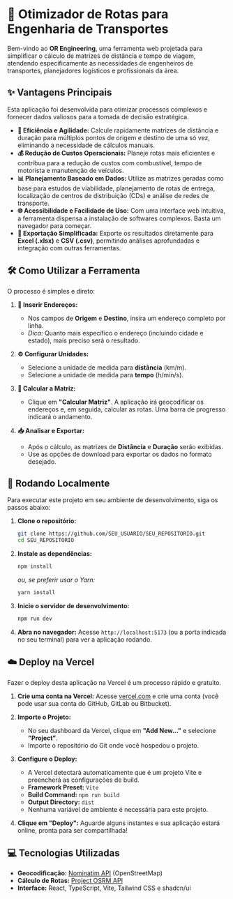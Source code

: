 # 🚚 Otimizador de Rotas para Engenharia de Transportes

Bem-vindo ao **OR Engineering**, uma ferramenta web projetada para simplificar o cálculo de matrizes de distância e tempo de viagem, atendendo especificamente às necessidades de engenheiros de transportes, planejadores logísticos e profissionais da área.

## ✨ Vantagens Principais

Esta aplicação foi desenvolvida para otimizar processos complexos e fornecer dados valiosos para a tomada de decisão estratégica.

-   **🚀 Eficiência e Agilidade:** Calcule rapidamente matrizes de distância e duração para múltiplos pontos de origem e destino de uma só vez, eliminando a necessidade de cálculos manuais.
-   **💰 Redução de Custos Operacionais:** Planeje rotas mais eficientes e contribua para a redução de custos com combustível, tempo de motorista e manutenção de veículos.
-   **📊 Planejamento Baseado em Dados:** Utilize as matrizes geradas como base para estudos de viabilidade, planejamento de rotas de entrega, localização de centros de distribuição (CDs) e análise de redes de transporte.
-   **🌐 Acessibilidade e Facilidade de Uso:** Com uma interface web intuitiva, a ferramenta dispensa a instalação de softwares complexos. Basta um navegador para começar.
-   **📄 Exportação Simplificada:** Exporte os resultados diretamente para **Excel (.xlsx)** e **CSV (.csv)**, permitindo análises aprofundadas e integração com outras ferramentas.

## 🛠️ Como Utilizar a Ferramenta

O processo é simples e direto:

1.  **📍 Inserir Endereços:**
    *   Nos campos de **Origem** e **Destino**, insira um endereço completo por linha.
    *   _Dica:_ Quanto mais específico o endereço (incluindo cidade e estado), mais preciso será o resultado.

2.  **⚙️ Configurar Unidades:**
    *   Selecione a unidade de medida para **distância** (km/m).
    *   Selecione a unidade de medida para **tempo** (h/min/s).

3.  **🧮 Calcular a Matriz:**
    *   Clique em **"Calcular Matriz"**. A aplicação irá geocodificar os endereços e, em seguida, calcular as rotas. Uma barra de progresso indicará o andamento.

4.  **📥 Analisar e Exportar:**
    *   Após o cálculo, as matrizes de **Distância** e **Duração** serão exibidas.
    *   Use as opções de download para exportar os dados no formato desejado.

## 🚀 Rodando Localmente

Para executar este projeto em seu ambiente de desenvolvimento, siga os passos abaixo:

1.  **Clone o repositório:**
    ```bash
    git clone https://github.com/SEU_USUARIO/SEU_REPOSITORIO.git
    cd SEU_REPOSITORIO
    ```

2.  **Instale as dependências:**
    ```bash
    npm install
    ```
    _ou, se preferir usar o Yarn:_
    ```bash
    yarn install
    ```

3.  **Inicie o servidor de desenvolvimento:**
    ```bash
    npm run dev
    ```

4.  **Abra no navegador:**
    Acesse `http://localhost:5173` (ou a porta indicada no seu terminal) para ver a aplicação rodando.

## ☁️ Deploy na Vercel

Fazer o deploy desta aplicação na Vercel é um processo rápido e gratuito.

1.  **Crie uma conta na Vercel:**
    Acesse [vercel.com](https://vercel.com) e crie uma conta (você pode usar sua conta do GitHub, GitLab ou Bitbucket).

2.  **Importe o Projeto:**
    *   No seu dashboard da Vercel, clique em **"Add New..."** e selecione **"Project"**.
    *   Importe o repositório do Git onde você hospedou o projeto.

3.  **Configure o Deploy:**
    *   A Vercel detectará automaticamente que é um projeto Vite e preencherá as configurações de build.
    *   **Framework Preset:** `Vite`
    *   **Build Command:** `npm run build`
    *   **Output Directory:** `dist`
    *   Nenhuma variável de ambiente é necessária para este projeto.

4.  **Clique em "Deploy":**
    Aguarde alguns instantes e sua aplicação estará online, pronta para ser compartilhada!

## 💻 Tecnologias Utilizadas

-   **Geocodificação:** [Nominatim API](https://nominatim.org/) (OpenStreetMap)
-   **Cálculo de Rotas:** [Project OSRM API](http://project-osrm.org/)
-   **Interface:** React, TypeScript, Vite, Tailwind CSS e shadcn/ui